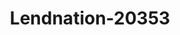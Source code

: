 ---
f_zip-code: 74008
f_state-code: OK
title: Lendnation-20353
f_phone: 918-366-9801
f_city-only: Bixby
f_address: 15020 S Memorial Dr Bixby
f_location-unique-id: '20353'
slug: lendnation-20353
updated-on: '2024-05-30T13:46:58.046Z'
created-on: '2024-05-30T13:36:59.803Z'
published-on: '2024-05-30T13:54:32.469Z'
f_city-state: cms/city/bixby-ok.md
f_company: cms/company/lendnation.md
f_state: cms/state/oklahoma.md
layout: '[payday-loan].html'
tags: payday-loan
---